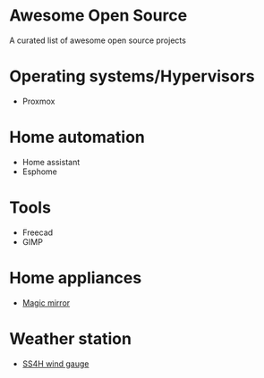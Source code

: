 # Awesome Open Source

A curated list of awesome open source projects

# Operating systems/Hypervisors
- Proxmox

# Home automation
- Home assistant
- Esphome
# Tools
- Freecad
- GIMP

# Home appliances
- [Magic mirror](https://magicmirror.builders/)

# Weather station
- [SS4H wind gauge](https://smartsolutions4home.com/ss4h-wg-wind-gauge/)